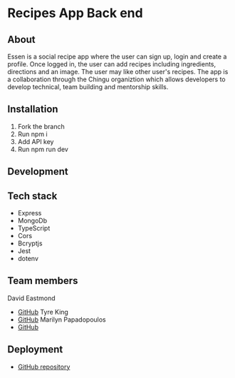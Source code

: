 # Recipes App Back end

## About
Essen is a social recipe app where the user can sign up, login and create a profile.  Once logged in, the user can add recipes including ingredients, directions and an image.  The user may like other user's recipes.  The app is a collaboration through the Chingu organiztion which allows developers to develop technical, team building and mentorship skills. 

## Installation
1. Fork the branch 
2. Run npm i
3. Add API key
4. Run npm run dev


## Development

## Tech stack
* Express
* MongoDb
* TypeScript
* Cors
* Bcryptjs
* Jest
* dotenv

## Team members
David Eastmond
- [GitHub](https://github.com/davideastmond)
Tyre King
- [GitHub](https://github.com/TyreKing)
Marilyn Papadopoulos
- [GitHub](https://github.com/MarilynPapadopoulos)



## Deployment
- [GitHub repository](https://github.com/chingu-voyages/v36-bears-team-14be)
